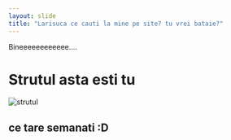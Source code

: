 ```yaml
---
layout: slide
title: "Larisuca ce cauti la mine pe site? tu vrei bataie?"
---
```


Bineeeeeeeeeeee....

<html lang = "en">
<head>
  <meta charset = "UTF-8" />
</head>
<body>
  <h1>Strutul asta esti tu</h1>
  <p>
    <img src = "https://i.imgur.com/F33gMyk.jpg"
         alt = "strutul" />
  </p>
  <h2>ce tare semanati :D</h2>
</body>
</html>

    
